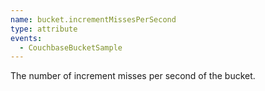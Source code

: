```yaml
---
name: bucket.incrementMissesPerSecond
type: attribute
events:
  - CouchbaseBucketSample
---
```


The number of increment misses per second of the bucket.
